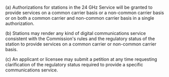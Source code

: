 (a) Authorizations for stations in the 24 GHz Service will be granted to provide services on a common carrier basis or a non-common carrier basis or on both a common carrier and non-common carrier basis in a single authorization.

(b) Stations may render any kind of digital communications service consistent with the Commission's rules and the regulatory status of the station to provide services on a common carrier or non-common carrier basis.

(c) An applicant or licensee may submit a petition at any time requesting clarification of the regulatory status required to provide a specific communications service.

